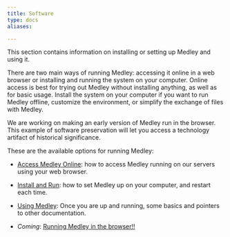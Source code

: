 ```yaml
---
title: Software
type: docs
aliases:

---
```

This section contains information on installing or setting up Medley and using it.

There are two main ways of running Medley: accessing it online in a web browser or installing and running the system on your computer. Online access is best for trying out Medley without installing anything, as well as for basic usage. Install the system on your computer if you want to run Medley offline, customize the environment, or simplify the exchange of files with Medley.

We are working on making an early version of Medley run in the browser. This example of software preservation will let you access a technology artifact of historical significance.

These are the available options for running Medley:

* [Access Medley Online](access-online): how to access Medley running on our servers using your web browser.
* [Install and Run](install-and-run): how to set Medley up on your computer, and restart each time.
* [Using Medley](using-medley): Once you are up and running, some basics and pointers to other documentation.

* *Coming*: [Running Medley in the browser!!](https://groups.google.com/g/lispcore/c/tiD2PUzBLCo/m/HuqWV63_AQAJ)


